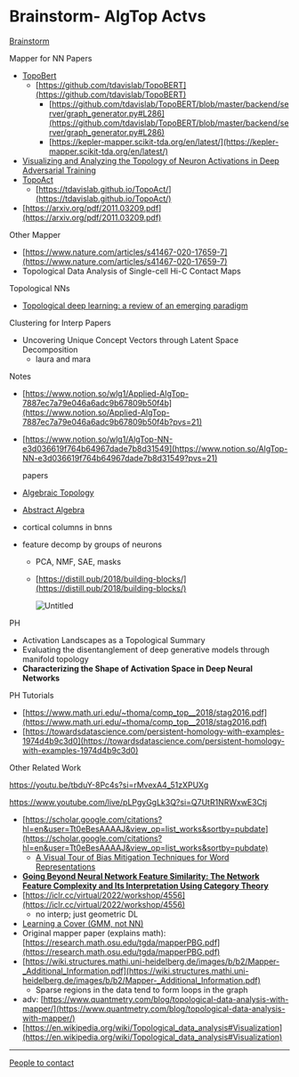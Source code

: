 # Brainstorm- AlgTop Actvs

[Brainstorm](Brainstorm-%20AlgTop%20Actvs%20f2894d4bd51247a88c0de5251754dc31/Brainstorm%2053e87325d0ab4c3ebc13c54c4682695b.md)

Mapper for NN Papers

- [TopoBert](https://hodad.bioen.utah.edu/~beiwang/publications/TopoBERT_BeiWang_2023.pdf)
    - [https://github.com/tdavislab/TopoBERT](https://github.com/tdavislab/TopoBERT)
        - [https://github.com/tdavislab/TopoBERT/blob/master/backend/server/graph_generator.py#L286](https://github.com/tdavislab/TopoBERT/blob/master/backend/server/graph_generator.py#L286)
        - [https://kepler-mapper.scikit-tda.org/en/latest/](https://kepler-mapper.scikit-tda.org/en/latest/)
- [Visualizing and Analyzing the Topology of Neuron Activations in Deep Adversarial Training](https://openreview.net/pdf?id=Q692Q3dPMe)
- [TopoAct](https://www.sci.utah.edu/~beiwang/publications/TopoAct_BeiWang_2021.pdf)
    - [https://tdavislab.github.io/TopoAct/](https://tdavislab.github.io/TopoAct/)
- [https://arxiv.org/pdf/2011.03209.pdf](https://arxiv.org/pdf/2011.03209.pdf)

Other Mapper

- [https://www.nature.com/articles/s41467-020-17659-7](https://www.nature.com/articles/s41467-020-17659-7)
- Topological Data Analysis of Single-cell Hi-C Contact Maps

Topological NNs

- [Topological deep learning: a review of an emerging paradigm](https://link.springer.com/article/10.1007/s10462-024-10710-9)

Clustering for Interp Papers

- Uncovering Unique Concept Vectors through Latent Space Decomposition
    - laura and mara

Notes

- [https://www.notion.so/wlg1/Applied-AlgTop-7887ec7a79e046a6adc9b67809b50f4b](https://www.notion.so/Applied-AlgTop-7887ec7a79e046a6adc9b67809b50f4b?pvs=21)
- [https://www.notion.so/wlg1/AlgTop-NN-e3d036619f764b64967dade7b8d31549](https://www.notion.so/AlgTop-NN-e3d036619f764b64967dade7b8d31549?pvs=21)
    
    papers
    
- [Algebraic Topology](https://www.notion.so/Algebraic-Topology-fb8c945c889f4167ac704d21621b6968?pvs=21)
- [Abstract Algebra](https://www.notion.so/Abstract-Algebra-39c3d0abf60b425e9e5e69e7bfc93908?pvs=21)
- cortical columns in bnns
- feature decomp by groups of neurons
    - PCA, NMF, SAE, masks
    - [https://distill.pub/2018/building-blocks/](https://distill.pub/2018/building-blocks/)
        
        ![Untitled](Brainstorm-%20AlgTop%20Actvs%20f2894d4bd51247a88c0de5251754dc31/Untitled.png)
        

PH

- Activation Landscapes as a Topological Summary
- Evaluating the disentanglement of deep generative models through manifold topology
- **Characterizing the Shape of Activation Space in Deep Neural Networks**

PH Tutorials

- [https://www.math.uri.edu/~thoma/comp_top__2018/stag2016.pdf](https://www.math.uri.edu/~thoma/comp_top__2018/stag2016.pdf)
- [https://towardsdatascience.com/persistent-homology-with-examples-1974d4b9c3d0](https://towardsdatascience.com/persistent-homology-with-examples-1974d4b9c3d0)

Other Related Work

https://youtu.be/tbduY-8Pc4s?si=rMvexA4_51zXPUXg

https://www.youtube.com/live/pLPgyGgLk3Q?si=Q7UtR1NRWxwE3Ctj

- [https://scholar.google.com/citations?hl=en&user=Tt0eBesAAAAJ&view_op=list_works&sortby=pubdate](https://scholar.google.com/citations?hl=en&user=Tt0eBesAAAAJ&view_op=list_works&sortby=pubdate)
    - [A Visual Tour of Bias Mitigation Techniques for Word Representations](https://www.sci.utah.edu/~beiwang/publications/KDD_VERB_BeiWang_2021.pdf)
- **[Going Beyond Neural Network Feature Similarity: The Network Feature Complexity and Its Interpretation Using Category Theory](https://openreview.net/forum?id=4bSQ3lsfEV)**
- [https://iclr.cc/virtual/2022/workshop/4556](https://iclr.cc/virtual/2022/workshop/4556)
    - no interp; just geometric DL
- [Learning a Cover (GMM, not NN)](https://arxiv.org/pdf/2309.06634.pdf)
- Original mapper paper (explains math): [https://research.math.osu.edu/tgda/mapperPBG.pdf](https://research.math.osu.edu/tgda/mapperPBG.pdf)
- [https://wiki.structures.mathi.uni-heidelberg.de/images/b/b2/Mapper-_Additional_Information.pdf](https://wiki.structures.mathi.uni-heidelberg.de/images/b/b2/Mapper-_Additional_Information.pdf)
    - Sparse regions in the data tend to form loops in the graph
- adv: [https://www.quantmetry.com/blog/topological-data-analysis-with-mapper/](https://www.quantmetry.com/blog/topological-data-analysis-with-mapper/)
- [https://en.wikipedia.org/wiki/Topological_data_analysis#Visualization](https://en.wikipedia.org/wiki/Topological_data_analysis#Visualization)

---

[People to contact](Brainstorm-%20AlgTop%20Actvs%20f2894d4bd51247a88c0de5251754dc31/People%20to%20contact%202aa5fb7cbe2a4b999c0b7c7c92680ede.md)